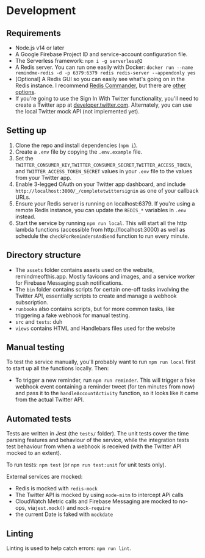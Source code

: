 # Development

## Requirements
- Node.js v14 or later
- A Google Firebase Project ID and service-account configuration file.
- The Serverless framework: `npm i -g serverless@2`
- A Redis server. You can run one easily with Docker: `docker run --name remindme-redis -d -p 6379:6379 redis redis-server --appendonly yes`
- [Optional] A Redis GUI so you can easily see what's going on in the Redis instance. I recommend [Redis Commander](https://www.npmjs.com/package/redis-commander), but there are [other options](https://redislabs.com/blog/so-youre-looking-for-the-redis-gui/). 
- If you're going to use the Sign In With Twitter functionality, you'll need to create a Twitter app at [developer.twitter.com](http://developer.twitter.com). Alternately, you can use the local Twitter mock API (not implemented yet).


## Setting up
1. Clone the repo and install dependencies (`npm i`).
2. Create a `.env` file by copying the `.env.example` file.
3. Set the `TWITTER_CONSUMER_KEY`,`TWITTER_CONSUMER_SECRET`,`TWITTER_ACCESS_TOKEN`, and `TWITTER_ACCESS_TOKEN_SECRET` values in your `.env` file to the values from your Twitter app.
4. Enable 3-legged OAuth on your Twitter app dashboard, and include `http://localhost:3000/_/completetwittersignin` as one of your callback URLs.
5. Ensure your Redis server is running on localhost:6379. If you're using a remote Redis instance, you can update the `REDIS_*` variables in `.env` instead.
6. Start the service by running `npm run local`. This will start all the http  lambda functions (accessible from http://localhost:3000) as well as schedule the `checkForRemindersAndSend` function to run every minute.

## Directory structure
- The `assets` folder contains assets used on the website, remindmeofthis.app. Mostly favicons and images, and a service worker for Firebase Messaging push notifications.
- The `bin` folder contains scripts for certain one-off tasks involving the Twitter API, essentially scripts to create and manage a webhook subscription.
- `runbooks` also contains scripts, but for more common tasks, like triggering a fake webhook for manual testing.
- `src` and `tests`: duh
- `views` contains HTML and Handlebars files used for the website

## Manual testing
To test the service manually, you'll probably want to run `npm run local` first to start up all the functions locally. Then:

- To trigger a new reminder, run `npm run reminder`. This will trigger a fake webhook event containing a reminder tweet (for ten minutes from now) and pass it to the `handleAccountActivity` function, so it looks like it came from the actual Twitter API.

## Automated tests
Tests are written in Jest (the `tests/` folder). The unit tests cover the time parsing features and behaviour of the service, while the integration tests test behaviour from when a webhook is received (with the Twitter API mocked to an extent).

To run tests: `npm test` (or `npm run test:unit` for unit tests only).

External services are mocked:
- Redis is mocked with `redis-mock`
- The Twitter API is mocked by using `node-mitm` to intercept APi calls
- CloudWatch Metric calls and Firebase Messaging are mocked to no-ops, via`jest.mock()` and `mock-require`
- the current Date is faked with `mockdate`

## Linting
Linting is used to help catch errors: `npm run lint`.

